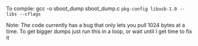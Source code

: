 To compile: gcc -o sboot_dump sboot_dump.c `pkg-config libusb-1.0 --libs --cflags`

Note: The code currently has a bug that only lets you pull 1024 bytes at a time. To get bigger dumps just run this in a loop, or wait until I get time to fix it

